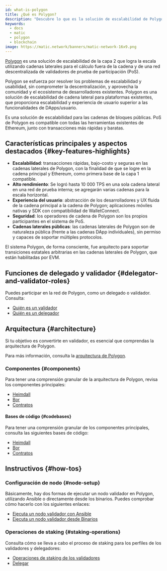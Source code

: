 ```yaml
---
id: what-is-polygon
title: ¿Qué es Polygon?
description: "Descubre lo que es la solución de escalabilidad de Polygon."
keywords:
  - docs
  - matic
  - polygon
  - blockchain
image: https://matic.network/banners/matic-network-16x9.png
---
```


[Polygon](https://polygon.technology/) es una solución de escalabilidad de la capa 2 que logra la escala utilizando cadenas laterales para el cálculo fuera de la cadena y de una red descentralizada de validadores de prueba de participación (PoS).

Polygon se esfuerza por resolver los problemas de escalabilidad y usabilidad, sin comprometer la descentralización, y aprovecha la comunidad y el ecosistema de desarrolladores existentes. Polygon es una solución de escalabilidad de cadena lateral para plataformas existentes, que proporciona escalabilidad y experiencia de usuario superior a las funcionalidades de DApps/usuario.

Es una solución de escalabilidad para las cadenas de bloques públicas. PoS de Polygon es compatible con todas las herramientas existentes de Ethereum, junto con transacciones más rápidas y baratas.

## Características principales y aspectos destacados {#key-features-highlights}

- **Escalabilidad**: transacciones rápidas, bajo-costo y seguras en las cadenas laterales de Polygon, con la finalidad de que se logre en la cadena principal y Ethereum, como primera base de la capa 1 compatible.
- **Alto rendimiento**: Se logró hasta 10 000 TPS en una sola cadena lateral en una red de prueba interna; se agregarán varias cadenas para la escala horizontal.
- **Experiencia del usuario**: abstracción de los desarrolladores y UX fluida de la cadena principal a la cadena de Polygon; aplicaciones móviles nativas y SDK con compatibilidad de WalletConnect.
- **Seguridad**: los operadores de cadena de Polygon son los propios participantes en el sistema de PoS.
- **Cadenas laterales públicas**: las cadenas laterales de Polygon son de naturaleza pública (frente a las cadenas DApp individuales), sin permiso y capaces de soportar múltiples protocolos.

El sistema Polygon, de forma consciente, fue arquitecto para soportar transiciones estatales arbitrarias en las cadenas laterales de Polygon, que están habilitadas por EVM.

## Funciones de delegado y validador {#delegator-and-validator-roles}

Puedes participar en la red de Polygon, como un delegado o validador. Consulta:

* [Quién es un validador](/docs/maintain/polygon-basics/who-is-validator)
* [Quién es un delegador](/docs/maintain/polygon-basics/who-is-delegator)

## Arquitectura {#architecture}

Si tu objetivo es convertirte en validador, es esencial que comprendas la arquitectura de Polygon.

Para más información, consulta la [arquitectura de Polygon](/docs/maintain/validator/architecture).

### Componentes {#components}

Para tener una comprensión granular de la arquitectura de Polygon, revisa los componentes principales:

* [Heimdall](/docs/pos/heimdall/overview)
* [Bor](/docs/pos/bor/overview)
* [Contratos](/docs/pos/contracts/stakingmanager)

#### Bases de código {#codebases}

Para tener una comprensión granular de los componentes principales, consulta las siguientes bases de código:

* [Heimdall](https://github.com/maticnetwork/heimdall)
* [Bor](https://github.com/maticnetwork/bor)
* [Contratos](https://github.com/maticnetwork/contracts)

## Instructivos {#how-tos}

### Configuración de nodo {#node-setup}

Básicamente, hay dos formas de ejecutar un nodo validador en Polygon, utilizando Ansible o directamente desde los binarios. Puedes comprobar cómo hacerlo con los siguientes enlaces:

* [Ejecuta un nodo validador con Ansible](/docs/maintain/validate/run-validator-ansible)
* [Ejecuta un nodo validador desde Binarios](/docs/maintain/validate/run-validator-binaries)

### Operaciones de staking {#staking-operations}

Consulta cómo se lleva a cabo el proceso de staking para los perfiles de los validadores y delegadores:

* [Operaciones de staking de los validadores](docs/maintain/validate/validator-staking-operations)
* [Delegar](/docs/maintain/delegate/delegate)

